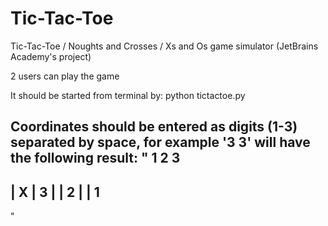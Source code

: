 # Tic-Tac-Toe
Tic-Tac-Toe / Noughts and Crosses / Xs and Os game simulator (JetBrains Academy's project)

2 users can play the game

It should be started from terminal by: python tictactoe.py

Coordinates should be entered as digits (1-3) separated by space, for example '3 3' will have the following result:
"
 1  2  3
---------
|     X | 3
|       | 2
|       | 1
---------
"
